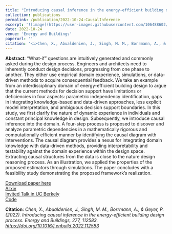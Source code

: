 ```yaml
---
title: "Introducing causal inference in the energy-efficient building design process"
collection: publications
permalink: /publication/2022-10-24-CausalInference
excerpt: '![image](https://user-images.githubusercontent.com/106488602/216997988-ed8e0061-e777-45e8-80ec-2ded23302fc1.png)'
date: 2022-10-24
venue: 'Energy and Buildings'
paperurl: ''
citation: '<i>Chen, X., Abualdenien, J., Singh, M. M., Borrmann, A., & Geyer, P. (2022). Introducing causal inference in the energy-efficient building design process. Energy and Buildings, 277, 112583. https://doi.org/10.1016/j.enbuild.2022.112583</i>'
---
```


**Abstract**: “What-if” questions are intuitively generated and commonly asked during the design process. Engineers and architects need to inherently conduct design decisions, progressing from one phase to another. They either use empirical domain experience, simulations, or data-driven methods to acquire consequential feedback. We take an example from an interdisciplinary domain of energy-efficient building design to argue that the current methods for decision support have limitations or deficiencies in four aspects: parametric independency identification, gaps in integrating knowledge-based and data-driven approaches, less explicit model interpretation, and ambiguous decision support boundaries. In this study, we first clarify the nature of dynamic experience in individuals and constant principal knowledge in design. Subsequently, we introduce causal inference into the domain. A four-step process is proposed to discover and analyze parametric dependencies in a mathematically rigorous and computationally efficient manner by identifying the causal diagram with interventions. The causal diagram provides a nexus for integrating domain knowledge with data-driven methods, providing interpretability and testability against the domain experience within the design space. Extracting causal structures from the data is close to the nature design reasoning process. As an illustration, we applied the properties of the proposed estimators through simulations. The paper concludes with a feasibility study demonstrating the proposed framework’s realization.

[Download paper here](https://www.sciencedirect.com/science/article/abs/pii/S037877882200754X)  <Br>
[Arxiv](https://arxiv.org/abs/2203.10115) <Br>
[Invited Talk in UC Berkely](https://www.youtube.com/watch?v=EH23VAZx8wU&t=2927s&ab_channel=XiaChen) <Br>
[Code](https://github.com/chenxiachan/Causal-inference-in-building-design) <Br>

**Citation**:<i> Chen, X., Abualdenien, J., Singh, M. M., Borrmann, A., & Geyer, P. (2022). Introducing causal inference in the energy-efficient building design process. Energy and Buildings, 277, 112583. https://doi.org/10.1016/j.enbuild.2022.112583 </i>
